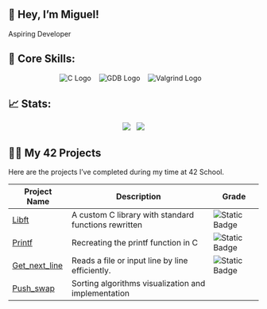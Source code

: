## 👋 Hey, I’m Miguel!
Aspiring Developer

## 🚀 Core Skills:
<p align="center">
  <img src="https://img.shields.io/badge/C-%2300599C.svg?style=for-the-badge&logo=c&logoColor=white" alt="C Logo"/>&nbsp;&nbsp;&nbsp;
  <img src="https://img.shields.io/badge/GDB-%23121011.svg?style=for-the-badge&logo=gnu&logoColor=white" alt="GDB Logo"/>&nbsp;&nbsp;&nbsp;
  <img src="https://img.shields.io/badge/Valgrind-%23007844.svg?style=for-the-badge&logo=debugging&logoColor=white" alt="Valgrind Logo"/>&nbsp;&nbsp;&nbsp;
</p>


## 📈 Stats:
<p align="center">
  <img src="https://github-readme-streak-stats.herokuapp.com/?user=m3irel3s&theme=github_dark&hide_border=true&border_radius=10"/>&nbsp;&nbsp;
  <img src="https://github-readme-stats.vercel.app/api/top-langs/?username=m3irel3s&theme=github_dark&hide_border=true&border_radius=10&layout=compact"/>
</p>


## 👨‍💻 My 42 Projects

Here are the projects I’ve completed during my time at 42 School.

| **Project Name**    | **Description**                                      | **Grade**                                                                 |
|---------------------|------------------------------------------------------|---------------------------------------------------------------------------|
| [Libft](https://github.com/m3irel3s/42_Libft)                | A custom C library with standard functions rewritten | ![Static Badge](https://img.shields.io/badge/125%2F100-%2328a745?style=flat) |
| [Printf](https://github.com/m3irel3s/42_Ft_Printf)           | Recreating the printf function in C                  | ![Static Badge](https://img.shields.io/badge/100%2F100-%2328a745?style=flat) |
| [Get_next_line](https://github.com/m3irel3s/42_Get_next_line)| Reads a file or input line by line efficiently.      | ![Static Badge](https://img.shields.io/badge/125%2F100-%2328a745?style=flat) |
| [Push_swap](https://github.com/m3irel3s/42_Push_swap)        | Sorting algorithms visualization and implementation  | |

